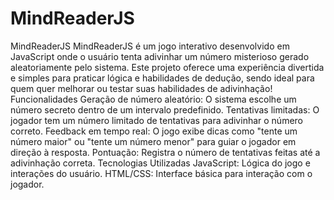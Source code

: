# MindReaderJS
 MindReaderJS MindReaderJS é um jogo interativo desenvolvido em JavaScript onde o usuário tenta adivinhar um número misterioso gerado aleatoriamente pelo sistema. Este projeto oferece uma experiência divertida e simples para praticar lógica e habilidades de dedução, sendo ideal para quem quer melhorar ou testar suas habilidades de adivinhação!  Funcionalidades Geração de número aleatório: O sistema escolhe um número secreto dentro de um intervalo predefinido. Tentativas limitadas: O jogador tem um número limitado de tentativas para adivinhar o número correto. Feedback em tempo real: O jogo exibe dicas como "tente um número maior" ou "tente um número menor" para guiar o jogador em direção à resposta. Pontuação: Registra o número de tentativas feitas até a adivinhação correta. Tecnologias Utilizadas JavaScript: Lógica do jogo e interações do usuário. HTML/CSS: Interface básica para interação com o jogador.
